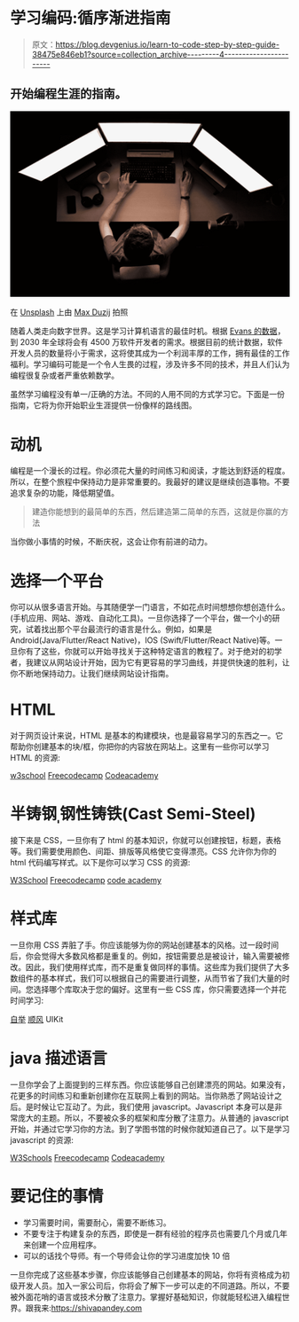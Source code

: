 # 学习编码:循序渐进指南

> 原文：<https://blog.devgenius.io/learn-to-code-step-by-step-guide-38475e846eb1?source=collection_archive---------4----------------------->

## 开始编程生涯的指南。

![](img/a397a7b32543c145a5569a7407d18387.png)

在 [Unsplash](https://unsplash.com?utm_source=medium&utm_medium=referral) 上由 [Max Duzij](https://unsplash.com/@max_duz?utm_source=medium&utm_medium=referral) 拍照

随着人类走向数字世界。这是学习计算机语言的最佳时机。根据 [Evans 的数据](https://evansdata.com/)，到 2030 年全球将会有 4500 万软件开发者的需求。根据目前的统计数据，软件开发人员的数量将小于需求，这将使其成为一个利润丰厚的工作，拥有最佳的工作福利。学习编码可能是一个令人生畏的过程，涉及许多不同的技术，并且人们认为编程很复杂或者严重依赖数学。

虽然学习编程没有单一/正确的方法。不同的人用不同的方式学习它。下面是一份指南，它将为你开始职业生涯提供一份像样的路线图。

# 动机

编程是一个漫长的过程。你必须花大量的时间练习和阅读，才能达到舒适的程度。所以，在整个旅程中保持动力是非常重要的。我最好的建议是继续创造事物。不要追求复杂的功能，降低期望值。

> 建造你能想到的最简单的东西，然后建造第二简单的东西，这就是你赢的方法

当你做小事情的时候，不断庆祝，这会让你有前进的动力。

# 选择一个平台

你可以从很多语言开始。与其随便学一门语言，不如花点时间想想你想创造什么。(手机应用、网站、游戏、自动化工具)。一旦你选择了一个平台，做一个小的研究，试着找出那个平台最流行的语言是什么。例如，如果是 Android(Java/Flutter/React Native)，IOS (Swift/Flutter/React Native)等。一旦你有了这些，你就可以开始寻找关于这种特定语言的教程了。对于绝对的初学者，我建议从网站设计开始，因为它有更容易的学习曲线，并提供快速的胜利，让你不断地保持动力。让我们继续网站设计指南。

# **HTML**

对于网页设计来说，HTML 是基本的构建模块，也是最容易学习的东西之一。它帮助你创建基本的块/框，你把你的内容放在网站上。这里有一些你可以学习 HTML 的资源:

[w3school](https://www.w3schools.com/html/)
[Freecodecamp](https://www.freecodecamp.org/learn/responsive-web-design/basic-html-and-html5/)
[Codeacademy](https://www.codecademy.com/learn/learn-html)

# 半铸钢ˌ钢性铸铁(Cast Semi-Steel)

接下来是 CSS，一旦你有了 html 的基本知识，你就可以创建按钮，标题，表格等。我们需要使用颜色、间距、排版等风格使它变得漂亮。CSS 允许你为你的 html 代码编写样式。以下是你可以学习 CSS 的资源:

[W3School](https://www.w3schools.com/css/default.asp)
[Freecodecamp](https://www.freecodecamp.org/learn/responsive-web-design/basic-css/)
[code academy](https://www.codecademy.com/learn/learn-css)

# 样式库

一旦你用 CSS 弄脏了手。你应该能够为你的网站创建基本的风格。过一段时间后，你会觉得大多数风格都是重复的。例如，按钮需要总是被设计，输入需要被修改。因此，我们使用样式库，而不是重复做同样的事情。这些库为我们提供了大多数组件的基本样式，我们可以根据自己的需要进行调整，从而节省了我们大量的时间。您选择哪个库取决于您的偏好。这里有一些 CSS 库，你只需要选择一个并花时间学习:

[自举](https://getbootstrap.com/)
[顺风](https://tailwindcss.com/)
UIKit

# java 描述语言

一旦你学会了上面提到的三样东西。你应该能够自己创建漂亮的网站。如果没有，花更多的时间练习和重新创建你在互联网上看到的网站。当你熟悉了网站设计之后。是时候让它互动了。为此，我们使用 javascript。Javascript 本身可以是非常庞大的主题。所以，不要被众多的框架和库分散了注意力。从普通的 javascript 开始，并通过它学习你的方法。到了学图书馆的时候你就知道自己了。以下是学习 javascript 的资源:

[W3Schools](https://www.w3schools.com/js/default.asp)
[Freecodecamp](https://www.freecodecamp.org/learn/javascript-algorithms-and-data-structures/basic-javascript/)
[Codeacademy](https://www.codecademy.com/learn/introduction-to-javascript)

# **要记住的事情**

*   学习需要时间，需要耐心，需要不断练习。
*   不要专注于构建复杂的东西，即使是一群有经验的程序员也需要几个月或几年来创建一个应用程序。
*   可以的话找个导师。有一个导师会让你的学习进度加快 10 倍

一旦你完成了这些基本步骤，你应该能够自己创建基本的网站，你将有资格成为初级开发人员。加入一家公司后，你将会了解下一步可以走的不同道路。所以，不要被外面花哨的语言或技术分散了注意力。掌握好基础知识，你就能轻松进入编程世界。跟我来:https://shivapandey.com
